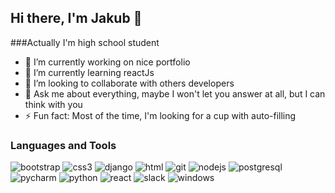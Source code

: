 ## Hi there, I'm Jakub 👋

<!--
**pyoou/pyoou** is a ✨ _special_ ✨ repository because its `README.md` (this file) appears on your GitHub profile.
- 📫 How to reach me: ...
-->

###Actually I'm high school student
- 🔭 I’m currently working on nice portfolio
- 🌱 I’m currently learning reactJs
- 👯 I’m looking to collaborate with others developers
- 💬 Ask me about everything, maybe I won't let you answer at all, but I can think with you
- ⚡ Fun fact: Most of the time, I'm looking for a cup with auto-filling


### Languages and Tools
<img src="" alt="bootstrap" />
<img src="" alt="css3" />
<img src="" alt="django" />
<img src="" alt="html" />
<img src="" alt="git" />
<img src="" alt="nodejs" />
<img src="" alt="postgresql" />
<img src="" alt="pycharm" />
<img src="" alt="python" />
<img src="" alt="react" />
<img src="" alt="slack" />
<img src="" alt="windows" />








